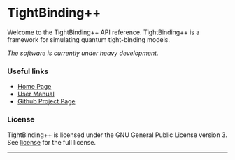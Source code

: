 # TightBinding++

Welcome to the TightBinding++ API reference. TightBinding++ is a framework for
simulating quantum tight-binding models.

*The software is currently under heavy development.*


### Useful links
* [Home Page](https://tightbinding.github.io)
* [User Manual](https://github.com/tightbinding/tbpp/wiki)
* [Github Project Page](https://github.com/tightbinding/tbpp)

### License
TightBinding++ is licensed under the GNU General Public License version 3.
See [license](https://github.com/TightBinding/tbpp/blob/master/LICENSE) for the full license.

- - -
